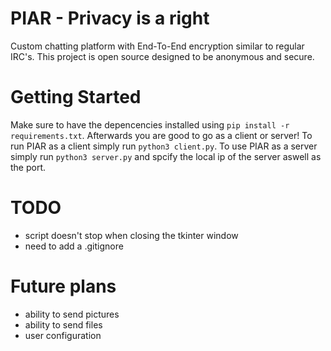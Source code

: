 # PIAR - Privacy is a right
Custom chatting platform with End-To-End encryption similar to regular IRC's. This project is open source designed to be anonymous and secure.

# Getting Started
Make sure to have the depencencies installed using ```pip install -r requirements.txt```. Afterwards you are good to go as a client or server! To run PIAR as a client simply run ```python3 client.py```. To use PIAR as a server simply run ```python3 server.py``` and spcify the local ip of the server aswell as the port. 

# TODO
* script doesn't stop when closing the tkinter window
* need to add a .gitignore

# Future plans
* ability to send pictures
* ability to send files
* user configuration